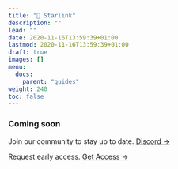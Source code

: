 ```yaml
---
title: "💫 Starlink"
description: ""
lead: ""
date: 2020-11-16T13:59:39+01:00
lastmod: 2020-11-16T13:59:39+01:00
draft: true
images: []
menu:
  docs:
    parent: "guides"
weight: 240
toc: false
---
```


### Coming soon

Join our community to stay up to date. [Discord →](https://discord.gg/UgwAsJf6C5)

Request early access. [Get Access →](https://omq1ez0wxhd.typeform.com/to/IXfcN3Xf)

